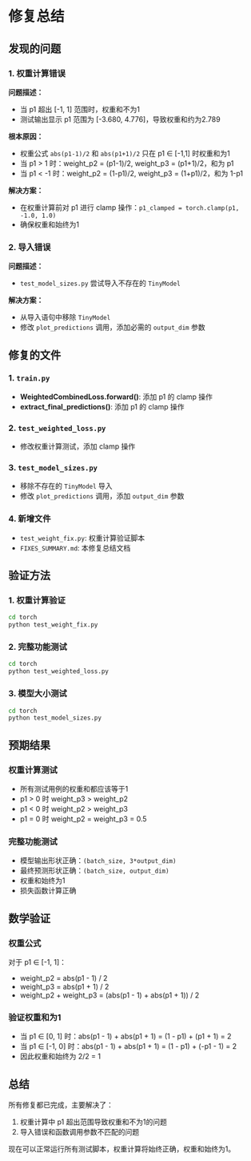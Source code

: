 # 修复总结

## 发现的问题

### 1. 权重计算错误
**问题描述：**
- 当 p1 超出 [-1, 1] 范围时，权重和不为1
- 测试输出显示 p1 范围为 [-3.680, 4.776]，导致权重和约为2.789

**根本原因：**
- 权重公式 `abs(p1-1)/2` 和 `abs(p1+1)/2` 只在 p1 ∈ [-1,1] 时权重和为1
- 当 p1 > 1 时：weight_p2 = (p1-1)/2, weight_p3 = (p1+1)/2，和为 p1
- 当 p1 < -1 时：weight_p2 = (1-p1)/2, weight_p3 = (1+p1)/2，和为 1-p1

**解决方案：**
- 在权重计算前对 p1 进行 clamp 操作：`p1_clamped = torch.clamp(p1, -1.0, 1.0)`
- 确保权重和始终为1

### 2. 导入错误
**问题描述：**
- `test_model_sizes.py` 尝试导入不存在的 `TinyModel`

**解决方案：**
- 从导入语句中移除 `TinyModel`
- 修改 `plot_predictions` 调用，添加必需的 `output_dim` 参数

## 修复的文件

### 1. `train.py`
- **WeightedCombinedLoss.forward()**: 添加 p1 的 clamp 操作
- **extract_final_predictions()**: 添加 p1 的 clamp 操作

### 2. `test_weighted_loss.py`
- 修改权重计算测试，添加 clamp 操作

### 3. `test_model_sizes.py`
- 移除不存在的 `TinyModel` 导入
- 修改 `plot_predictions` 调用，添加 `output_dim` 参数

### 4. 新增文件
- `test_weight_fix.py`: 权重计算验证脚本
- `FIXES_SUMMARY.md`: 本修复总结文档

## 验证方法

### 1. 权重计算验证
```bash
cd torch
python test_weight_fix.py
```

### 2. 完整功能测试
```bash
cd torch
python test_weighted_loss.py
```

### 3. 模型大小测试
```bash
cd torch
python test_model_sizes.py
```

## 预期结果

### 权重计算测试
- 所有测试用例的权重和都应该等于1
- p1 > 0 时 weight_p3 > weight_p2
- p1 < 0 时 weight_p2 > weight_p3
- p1 = 0 时 weight_p2 = weight_p3 = 0.5

### 完整功能测试
- 模型输出形状正确：`(batch_size, 3*output_dim)`
- 最终预测形状正确：`(batch_size, output_dim)`
- 权重和始终为1
- 损失函数计算正确

## 数学验证

### 权重公式
对于 p1 ∈ [-1, 1]：
- weight_p2 = abs(p1 - 1) / 2
- weight_p3 = abs(p1 + 1) / 2
- weight_p2 + weight_p3 = (abs(p1 - 1) + abs(p1 + 1)) / 2

### 验证权重和为1
- 当 p1 ∈ [0, 1] 时：abs(p1 - 1) + abs(p1 + 1) = (1 - p1) + (p1 + 1) = 2
- 当 p1 ∈ [-1, 0] 时：abs(p1 - 1) + abs(p1 + 1) = (1 - p1) + (-p1 - 1) = 2
- 因此权重和始终为 2/2 = 1

## 总结

所有修复都已完成，主要解决了：
1. 权重计算中 p1 超出范围导致权重和不为1的问题
2. 导入错误和函数调用参数不匹配的问题

现在可以正常运行所有测试脚本，权重计算将始终正确，权重和始终为1。 